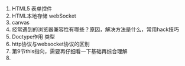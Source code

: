 1. HTML5 表单控件
2. HTML本地存储 webSocket
3. canvas
4. 经常遇到的浏览器兼容性有哪些？原因，解决方法是什么，常用hack技巧
5. Doctype作用  类型
6. http协议与websocket协议的区别
7. 第9节this指向，需要再仔细看一下基础再综合理解
8. 

